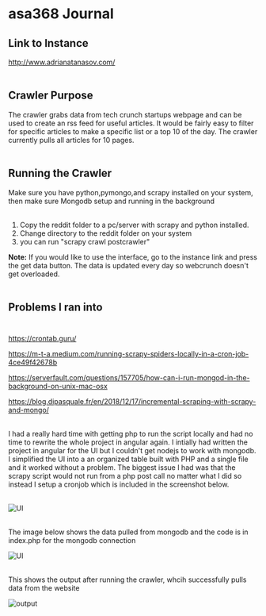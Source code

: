 # asa368 Journal


## Link to Instance <br>
http://www.adrianatanasov.com/ <br> <br>

## Crawler Purpose <br>
The crawler grabs data from tech crunch startups webpage and can be used to create an rss feed for useful articles. It would be fairly easy to filter for specific articles to make a specific list or a top 10 of the day. The crawler currently pulls all articles for 10 pages. <br><br>

## Running the Crawler <br>

Make sure you have python,pymongo,and scrapy installed on your system, then make sure Mongodb setup and running in the background <br><br>

 1. Copy the reddit folder to a pc/server with scrapy and python installed. <br>
 2. Change directory to the reddit folder on your system
 3. you can run "scrapy crawl postcrawler"<br>
 
 
 <b>Note:</b> If you would like to use the interface, go to the instance link and press the get data button. The data is updated every day so webcrunch doesn't get overloaded. <br><br>


## Problems I ran into <br><br>

https://crontab.guru/ <br>

https://m-t-a.medium.com/running-scrapy-spiders-locally-in-a-cron-job-4ce49f42678b <br>

https://serverfault.com/questions/157705/how-can-i-run-mongod-in-the-background-on-unix-mac-osx <br>

https://blog.dipasquale.fr/en/2018/12/17/incremental-scraping-with-scrapy-and-mongo/ <br> <br>


I had a really hard time with getting php to run the script locally and had no time to rewrite the whole project in angular again. I intially had written the project in angular for the UI but I couldn't get nodejs to work with mongodb. I simplified the UI into a an organized table built with PHP and a single file and it worked without a problem. The biggest issue I had was that the scrapy script would not run from a php post call no matter what I did so instead I setup a cronjob which is included in the screenshot below. <br><br>


![UI](../screenshots/cron.png) <br><br>


The image below shows the data pulled from mongodb and the code is in index.php for the mongodb connection<br>


![UI](../screenshots/uifilled.png) <br><br>

This shows the output after running the crawler, whcih successfully pulls data from the website

![output](../screenshots/output.png) <br><br>